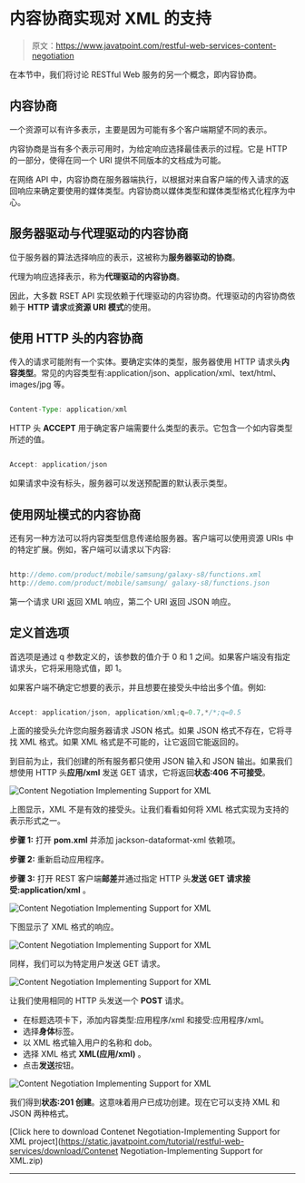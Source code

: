 # 内容协商实现对 XML 的支持

> 原文：<https://www.javatpoint.com/restful-web-services-content-negotiation>

在本节中，我们将讨论 RESTful Web 服务的另一个概念，即内容协商。

## 内容协商

一个资源可以有许多表示，主要是因为可能有多个客户端期望不同的表示。

内容协商是当有多个表示可用时，为给定响应选择最佳表示的过程。它是 HTTP 的一部分，使得在同一个 URI 提供不同版本的文档成为可能。

在网络 API 中，内容协商在服务器端执行，以根据对来自客户端的传入请求的返回响应来确定要使用的媒体类型。内容协商以媒体类型和媒体类型格式化程序为中心。

## 服务器驱动与代理驱动的内容协商

位于服务器的算法选择响应的表示，这被称为**服务器驱动的协商**。

代理为响应选择表示，称为**代理驱动的内容协商**。

因此，大多数 RSET API 实现依赖于代理驱动的内容协商。代理驱动的内容协商依赖于 **HTTP 请求**或**资源 URI 模式**的使用。

## 使用 HTTP 头的内容协商

传入的请求可能附有一个实体。要确定实体的类型，服务器使用 HTTP 请求头**内容类型**。常见的内容类型有:application/json、application/xml、text/html、images/jpg 等。

```java

Content-Type: application/xml

```

HTTP 头 **ACCEPT** 用于确定客户端需要什么类型的表示。它包含一个如内容类型所述的值。

```java

Accept: application/json

```

如果请求中没有标头，服务器可以发送预配置的默认表示类型。

## 使用网址模式的内容协商

还有另一种方法可以将内容类型信息传递给服务器。客户端可以使用资源 URIs 中的特定扩展。例如，客户端可以请求以下内容:

```java

http://demo.com/product/mobile/samsung/galaxy-s8/functions.xml
http://demo.com/product/mobile/samsung/ galaxy-s8/functions.json 

```

第一个请求 URI 返回 XML 响应，第二个 URI 返回 JSON 响应。

## 定义首选项

首选项是通过 q 参数定义的，该参数的值介于 0 和 1 之间。如果客户端没有指定请求头，它将采用隐式值，即 1。

如果客户端不确定它想要的表示，并且想要在接受头中给出多个值。例如:

```java

Accept: application/json, application/xml;q=0.7,*/*;q=0.5

```

上面的接受头允许您向服务器请求 JSON 格式。如果 JSON 格式不存在，它将寻找 XML 格式。如果 XML 格式是不可能的，让它返回它能返回的。

到目前为止，我们创建的所有服务都只使用 JSON 输入和 JSON 输出。如果我们想使用 HTTP 头**应用/xml** 发送 GET 请求，它将返回**状态:406 不可接受**。

![Content Negotiation Implementing Support for XML](../img/2f308ddb10123f2b7287652c63b20bd5.png)

上图显示，XML 不是有效的接受头。让我们看看如何将 XML 格式实现为支持的表示形式之一。

**步骤 1:** 打开 **pom.xml** 并添加 jackson-dataformat-xml 依赖项。

**步骤 2:** 重新启动应用程序。

**步骤 3:** 打开 REST 客户端**邮差**并通过指定 HTTP 头**发送 **GET** 请求接受:application/xml** 。

![Content Negotiation Implementing Support for XML](../img/fff7e53998219bc4f811119d63f3c757.png)

下图显示了 XML 格式的响应。

![Content Negotiation Implementing Support for XML](../img/3acf684c84b0b149fb668954ed9860f0.png)

同样，我们可以为特定用户发送 GET 请求。

![Content Negotiation Implementing Support for XML](../img/c476ba740b5d80210b5c325f13835caa.png)

让我们使用相同的 HTTP 头发送一个 **POST** 请求。

*   在标题选项卡下，添加内容类型:应用程序/xml 和接受:应用程序/xml。
*   选择**身体**标签。
*   以 XML 格式输入用户的名称和 dob。
*   选择 XML 格式 **XML(应用/xml)** 。
*   点击**发送**按钮。

![Content Negotiation Implementing Support for XML](../img/1c8fcb93c208249604ac73b497f45752.png)

我们得到**状态:201 创建**。这意味着用户已成功创建。现在它可以支持 XML 和 JSON 两种格式。

[Click here to download Contenet Negotiation-Implementing Support for XML project](https://static.javatpoint.com/tutorial/restful-web-services/download/Contenet Negotiation-Implementing Support for XML.zip)

* * *